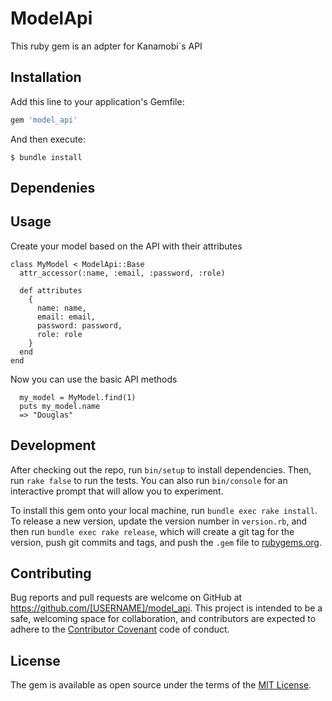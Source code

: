 # ModelApi

This ruby gem is an adpter for Kanamobi`s API

## Installation

Add this line to your application's Gemfile:

```ruby
gem 'model_api'
```

And then execute:

    $ bundle install


## Dependenies


## Usage

Create your model based on the API with their attributes

```
class MyModel < ModelApi::Base
  attr_accessor(:name, :email, :password, :role)

  def attributes
    {
      name: name, 
      email: email,
      password: password,
      role: role
    }
  end
end
```

Now you can use the basic API methods

```
  my_model = MyModel.find(1)
  puts my_model.name
  => "Douglas"
```



## Development

After checking out the repo, run `bin/setup` to install dependencies. Then, run `rake false` to run the tests. You can also run `bin/console` for an interactive prompt that will allow you to experiment.

To install this gem onto your local machine, run `bundle exec rake install`. To release a new version, update the version number in `version.rb`, and then run `bundle exec rake release`, which will create a git tag for the version, push git commits and tags, and push the `.gem` file to [rubygems.org](https://rubygems.org).

## Contributing

Bug reports and pull requests are welcome on GitHub at https://github.com/[USERNAME]/model_api. This project is intended to be a safe, welcoming space for collaboration, and contributors are expected to adhere to the [Contributor Covenant](contributor-covenant.org) code of conduct.


## License

The gem is available as open source under the terms of the [MIT License](http://opensource.org/licenses/MIT).

